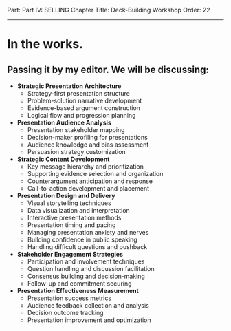 Part: Part IV: SELLING
Chapter Title: Deck-Building Workshop
Order: 22

---

# In the works.

## Passing it by my editor. We will be discussing:

- **Strategic Presentation Architecture**
  - Strategy-first presentation structure
  - Problem-solution narrative development
  - Evidence-based argument construction
  - Logical flow and progression planning
- **Presentation Audience Analysis**
  - Presentation stakeholder mapping
  - Decision-maker profiling for presentations
  - Audience knowledge and bias assessment
  - Persuasion strategy customization
- **Strategic Content Development**
  - Key message hierarchy and prioritization
  - Supporting evidence selection and organization
  - Counterargument anticipation and response
  - Call-to-action development and placement
- **Presentation Design and Delivery**
  - Visual storytelling techniques
  - Data visualization and interpretation
  - Interactive presentation methods
  - Presentation timing and pacing
  - Managing presentation anxiety and nerves
  - Building confidence in public speaking
  - Handling difficult questions and pushback
- **Stakeholder Engagement Strategies**
  - Participation and involvement techniques
  - Question handling and discussion facilitation
  - Consensus building and decision-making
  - Follow-up and commitment securing
- **Presentation Effectiveness Measurement**
  - Presentation success metrics
  - Audience feedback collection and analysis
  - Decision outcome tracking
  - Presentation improvement and optimization

<div style="height: 120px;"></div>
